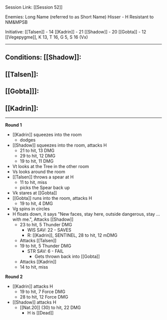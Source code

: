 Session Link:
[[Session 52]]

Enemies:
Long Name (referred to as Short Name)
Hisser - H
	Resistant to NM&MPSB

Initiative:
[[Talsen]] - 14
[[Kadrin]] - 21
[[Shadow]] - 20
[[Gobta]] - 12
[[Vegepygme]], K 13, T 16, G 5, S 16 (Vx)

---
Conditions:
[[Shadow]]:
- 

[[Talsen]]:
- 

[[Gobta]]]:
- 

[[Kadrin]]:
- 
---
**Round 1**
- [[Kadrin]] squeezes into the room
	- dodges
- [[Shadow]] squeezes into the room, attacks H
	- 21 to hit, 13 DMG
	- 29 to hit, 12 DMG
	- 19 to hit, 11 DMG
- Vt looks at the Tree in the other room
- Vs looks around the room
- [[Talsen]] throws a spear at H
	- 11 to hit, miss
	- picks the Spear back up
- Vk stares at [[Gobta]]
- [[Gobta]] runs into the room, attacks H
	- 19 to hit, 4 DMG
- Vg spins in circles
- H floats down, it says "New faces, stay here, outside dangerous, stay ... with me.", Attacks [[Shadow]]
	- 23 to hit, 5 Thunder DMG
		- WIS SAV: 22 - SAVES
		- R: [[Kadrin]], SENTINEL, 28 to hit, 12 mDMG
	- Attacks [[Talsen]]
	- 19 to hit, 5 Thunder DMG
		- STR SAV: 6 - FAIL
			- Gets thrown back into [[Gobta]]
	- Attacks [[Kadrin]]
	- 14 to hit, miss

**Round 2**
- [[Kadrin]] attacks H
	- 19 to hit, 7 Force DMG
	- 28 to hit, 12 Force DMG
- [[Shadow]] attacks H
	- [[Nat.20]] (30) to hit, 22 DMG
		- H is [[Dead]]